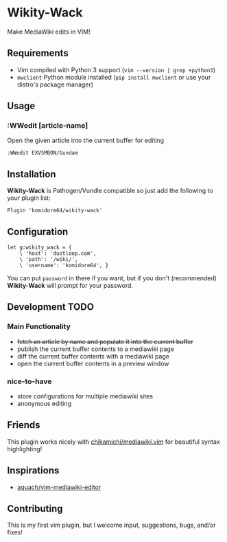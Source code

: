 # Wikity-Wack

Make MediaWiki edits in VIM!

## Requirements

- Vim compiled with Python 3 support (`vim --version | grep +python3`)
- `mwclient` Python module installed (`pip install mwclient` or use your
  distro's package manager)

## Usage

### **:WWedit [article-name]**

Open the given article into the current buffer for editing

```vim
:WWedit EXVSMBON/Gundam
```


## Installation

**Wikity-Wack** is Pathogen/Vundle compatible so just add the following to your plugin list:

```vim
Plugin 'komidore64/wikity-wack'
```

## Configuration

```vim
let g:wikity_wack = {
    \ 'host': 'dustloop.com',
    \ 'path': '/wiki/',
    \ 'username': 'komidore64', }
```

You can put `password` in there if you want, but if you don't
(recommended) **Wikity-Wack** will prompt for your password.

## Development TODO

### Main Functionality

- ~~fetch an article by name and populate it into the current buffer~~
- publish the current buffer contents to a mediawiki page
- diff the current buffer contents with a mediawiki page
- open the current buffer contents in a preview window

### nice-to-have

- store configurations for multiple mediawiki sites
- anonymous editing

## Friends

This plugin works nicely with
[chikamichi/mediawiki.vim](https://github.com/chikamichi/mediawiki.vim)
for beautiful syntax highlighting!

## Inspirations

- [aquach/vim-mediawiki-editor](https://github.com/aquach/vim-mediawiki-editor)

## Contributing

This is my first vim plugin, but I welcome input, suggestions, bugs,
and/or fixes!
